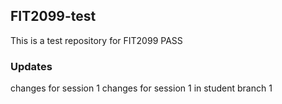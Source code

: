 ## FIT2099-test

This is a test repository for FIT2099 PASS

###  Updates

changes for session 1
changes for session 1 in student branch 1